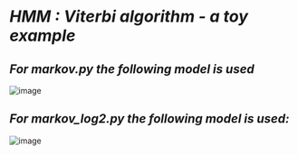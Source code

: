 # ***HMM : Viterbi algorithm -­ a toy example***

## *For markov.py the following model is used*
![image](https://github.com/Juanmorales177809/viterbi/assets/49843087/150175c9-8dc5-4ef9-b2bc-a2438955d539)

## *For markov_log2.py the following model is used:*

![image](https://github.com/Juanmorales177809/viterbi/assets/49843087/d8dc0150-3ea6-44ed-8485-e174b6f565c6)



